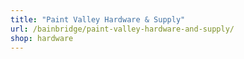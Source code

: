 ```yaml
---
title: "Paint Valley Hardware & Supply"
url: /bainbridge/paint-valley-hardware-and-supply/
shop: hardware
---
```

